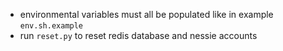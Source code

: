 - environmental variables must all be populated like in example `env.sh.example`
- run `reset.py` to reset redis database and nessie accounts
